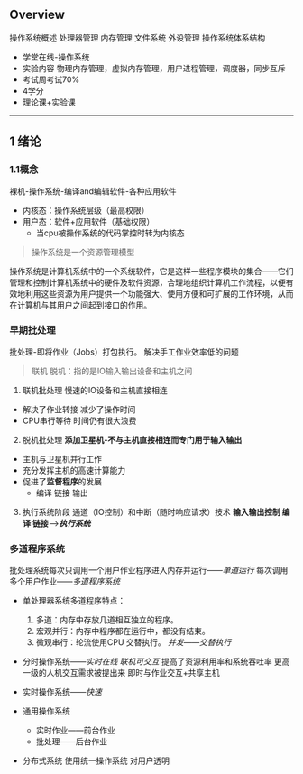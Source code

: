 ## Overview
操作系统概述
处理器管理
内存管理
文件系统
外设管理
操作系统体系结构

- 学堂在线-操作系统
- 实验内容
物理内存管理，虚拟内存管理，用户进程管理，调度器，同步互斥
- 考试周考试70%
- 4学分
- 理论课+实验课
---
## 1 绪论
### 1.1概念
裸机-操作系统-编译and编辑软件-各种应用软件
- 内核态：操作系统层级（最高权限）
- 用户态：软件+应用软件（基础权限）
	- 当cpu被操作系统的代码掌控时转为内核态
>  操作系统是一个资源管理模型

操作系统是计算机系统中的一个系统软件，它是这样一些程序模块的集合——它们管理和控制计算机系统中的硬件及软件资源，合理地组织计算机工作流程，以便有效地利用这些资源为用户提供一个功能强大、使用方便和可扩展的工作环境，从而在计算机与其用户之间起到接口的作用。

### 早期批处理
批处理-即将作业（Jobs）打包执行。 解决手工作业效率低的问题
>联机 脱机：指的是IO输入输出设备和主机之间
1. 联机批处理
慢速的IO设备和主机直接相连
- 解决了作业转接 减少了操作时间
- CPU串行等待 时间仍有很大浪费
2. 脱机批处理
**添加卫星机-不与主机直接相连而专门用于输入输出**
- 主机与卫星机并行工作
- 充分发挥主机的高速计算能力
- 促进了**监督程序**的发展
	- 编译 链接 输出
3. 执行系统阶段
通道（IO控制）和中断（随时响应请求）技术
**输入输出控制 编译 链接**——>***执行系统***

### 多道程序系统
批处理系统每次只调用一个用户作业程序进入内存并运行——*单道运行*
每次调用多个用户作业——*多道程序系统*
- 单处理器系统多道程序特点：
	1. 多道：内存中存放几道相互独立的程序。
	2. 宏观并行：内存中程序都在运行中，都没有结束。
	3. 微观串行：轮流使用CPU 交替执行。    *并发——交替执行*

- 分时操作系统——*实时在线 联机可交互*
提高了资源利用率和系统吞吐率 更高一级的人机交互需求被提出来
即时与作业交互+共享主机
- 实时操作系统——*快速*
- 通用操作系统
	- 实时作业——前台作业
	- 批处理——后台作业

- 分布式系统
使用统一操作系统 对用户透明